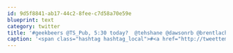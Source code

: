 ```yaml
---
id: 9d5f8841-ab17-44c2-8fee-c7d58a70e59e
blueprint: text
category: twitter
title: '#geekbeers @TS_Pub, 5:30 today?  @tehshane @dawsonrb @brentlachman @codingmerc'
caption: '<span class="hashtag hashtag_local">#<a href="http://tweettemp.darylchymko.ca/?tag=geekbeers">geekbeers</a> <span class="username username_linked">@<a href="https://twitter.com/TS_Pub" title="Train Station Pub">TS_Pub</a></span>, 5:30 today?  @tehshane <span class="username username_linked">@<a href="https://twitter.com/dawsonrb" title="Robert Dawson">dawsonrb</a></span> @brentlachman @codingmerc'
---
```

